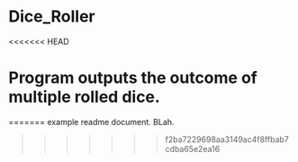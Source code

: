 # Dice_Roller
<<<<<<< HEAD
# Program outputs the outcome of multiple rolled dice.
=======
 example readme document. BLah.
>>>>>>> f2ba7229698aa3149ac4f8ffbab7cdba65e2ea16
